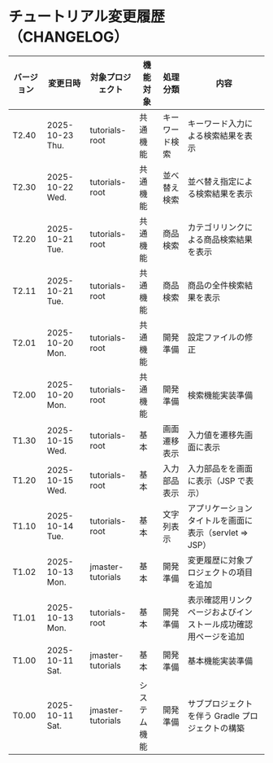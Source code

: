 # チュートリアル変更履歴（CHANGELOG）

<!--
| T3.23 | 2025-00-00 Day. | カテゴリ管理 | カテゴリ削除 | 商品カテゴリを削除（カテゴリ削除） |
| T3.22 | 2025-00-00 Day. | カテゴリ管理 | カテゴリ更新 | 商品カテゴリを変更（カテゴリ更新） |
| T3.21 | 2025-00-00 Day. | カテゴリ管理 | カテゴリ登録 | 新しい商品カテゴリを追加（カテゴリ登録） |
| T3.13 | 2025-00-00 Day. | 商品管理 | 商品削除 | 商品を削除（商品削除） |
| T3.12 | 2025-00-00 Day. | 商品管理 | 商品更新 | 商品情報を変更（商品更新） |
| T3.11 | 2025-00-00 Day. | 商品管理 | 商品登録 | 新しい商品を追加（商品登録） |
| T2.40 | 2025-00-00 Day. | 商品管理 | 商品範囲検索 | 範囲指定による検索結果を表示（範囲検索結果一覧） |
| T2.30 | 2025-00-00 Day. | 商品管理 | 商品キーワード検索 | キーワード入力による検索結果を表示（キーワード検索結果一覧） |
-->

| バージョン | 変更日時        | 対象プロジェクト  | 機能対象     | 処理分類       | 内容                                                           |
| ---------- | --------------- | ----------------- | ------------ | -------------- | -------------------------------------------------------------- |
| T2.40      | 2025-10-23 Thu. | tutorials-root    | 共通機能     | キーワード検索 | キーワード入力による検索結果を表示                             |
| T2.30      | 2025-10-22 Wed. | tutorials-root    | 共通機能     | 並べ替え検索   | 並べ替え指定による検索結果を表示                               |
| T2.20      | 2025-10-21 Tue. | tutorials-root    | 共通機能     | 商品検索       | カテゴリリンクによる商品検索結果を表示                         |
| T2.11      | 2025-10-21 Tue. | tutorials-root    | 共通機能     | 商品検索       | 商品の全件検索結果を表示                                       |
| T2.01      | 2025-10-20 Mon. | tutorials-root    | 共通機能     | 開発準備       | 設定ファイルの修正                                             |
| T2.00      | 2025-10-20 Mon. | tutorials-root    | 共通機能     | 開発準備       | 検索機能実装準備                                               |
| T1.30      | 2025-10-15 Wed. | tutorials-root    | 基本         | 画面遷移表示   | 入力値を遷移先画面に表示                                       |
| T1.20      | 2025-10-15 Wed. | tutorials-root    | 基本         | 入力部品表示   | 入力部品をを画面に表示（JSP で表示）                           |
| T1.10      | 2025-10-14 Tue. | tutorials-root    | 基本         | 文字列表示     | アプリケーションタイトルを画面に表示（servlet ⇒ JSP）          |
| T1.02      | 2025-10-13 Mon. | jmaster-tutorials | 基本         | 開発準備       | 変更履歴に対象プロジェクトの項目を追加                         |
| T1.01      | 2025-10-13 Mon. | tutorials-root    | 基本         | 開発準備       | 表示確認用リンクページおよびインストール成功確認用ページを追加 |
| T1.00      | 2025-10-11 Sat. | jmaster-tutorials | 基本         | 開発準備       | 基本機能実装準備                                               |
| T0.00      | 2025-10-11 Sat. | jmaster-tutorials | システム機能 | 開発準備       | サブプロジェクトを伴う Gradle プロジェクトの構築               |

<!--
gradle.propertiesの変更（必要があれば忘れずに！）

org.gradle.java.home=C:/pleiades/2025-09/java/21
                                 ^^^^^^^^^^^^^^^ ここが変更部分（これはpleiades 2025-09版にバンドルのJava21を使っている場合の設定）
-->
